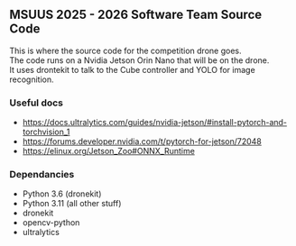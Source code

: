 MSUUS 2025 - 2026 Software Team Source Code
-------------------------

This is where the source code for the competition drone goes. <br/>
The code runs on a Nvidia Jetson Orin Nano that will be on the drone. <br/>
It uses drontekit to talk to the Cube controller and YOLO for image recognition.

### Useful docs
- https://docs.ultralytics.com/guides/nvidia-jetson/#install-pytorch-and-torchvision_1
- https://forums.developer.nvidia.com/t/pytorch-for-jetson/72048
- https://elinux.org/Jetson_Zoo#ONNX_Runtime

### Dependancies

- Python 3.6 (dronekit)
- Python 3.11 (all other stuff)
- dronekit
- opencv-python
- ultralytics

